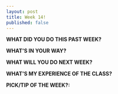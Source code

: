 ```yaml
---
layout: post
title: Week 14!
published: false
---
```


**WHAT DID YOU DO THIS PAST WEEK?** 

**WHAT'S IN YOUR WAY?** 

**WHAT WILL YOU DO NEXT WEEK?** 

**WHAT'S MY EXPERIENCE OF THE CLASS?** 

**PICK/TIP OF THE WEEK?:** 
